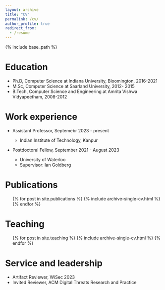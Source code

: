 ```yaml
---
layout: archive
title: "CV"
permalink: /cv/
author_profile: true
redirect_from:
  - /resume
---
```


{% include base_path %}

Education
======

* Ph.D, Computer Science at Indiana University, Bloomington, 2016-2021
* M.Sc, Computer Science at Saarland University, 2012- 2015
* B.Tech, Computer Science and Engineering at Amrita Vishwa Vidyapeetham, 2008-2012

Work experience
======
* Assistant Professor, Septemebr 2023 - present
   * Indian Institute of Technology, Kanpur

* Postdoctoral Fellow, September 2021 - August 2023
   * University of Waterloo
   * Supervisor: Ian Goldberg
  

Publications
======
  <ul>{% for post in site.publications %}
    {% include archive-single-cv.html %}
  {% endfor %}</ul>
  
  
Teaching
======
  <ul>{% for post in site.teaching %}
    {% include archive-single-cv.html %}
  {% endfor %}</ul>
  
Service and leadership
======
* Artifact Reviewer, WiSec 2023
* Invited Reviewer,  ACM Digital Threats Research and Practice
